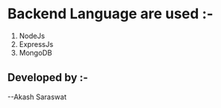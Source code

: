 # Backend Language are used :-
1. NodeJs
2. ExpressJs
3. MongoDB

## Developed by :-
--Akash Saraswat